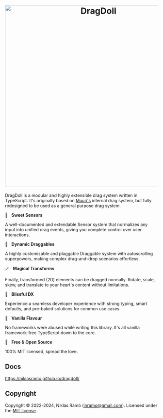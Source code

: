 <h1 align="center">
  <a id="dragdoll" href="#dragdoll" aria-hidden="true"><img src="https://niklasramo.github.io/dragdoll/dragdoll-logo-transparent.png" alt="DragDoll" width="600" /></a>
</h1>

DragDoll is a modular and highly extensible drag system written in TypeScript. It's originally based on [Muuri's](https://github.com/haltu/muuri) internal drag system, but fully redesigned to be used as a general purpose drag system.

📡 &nbsp; **Sweet Sensors**

A well-documented and extendable Sensor system that normalizes any input into unified drag events, giving you complete control over user interactions.

🤏 &nbsp; **Dynamic Draggables**

A highly customizable and pluggable Draggable system with autoscrolling superpowers, making complex drag-and-drop scenarios effortless.

🪄 &nbsp; **Magical Transforms**

Finally, transformed (2D) elements can be dragged normally. Rotate, scale, skew, and translate to your heart's content without limitations.

🧘 &nbsp; **Blissful DX**

Experience a seamless developer experience with strong typing, smart defaults, and pre-baked solutions for common use cases.

🍦 &nbsp; **Vanilla Flavour**

No frameworks were abused while writing this library. It's all vanilla framework-free TypeScript down to the core.

💝 &nbsp; **Free & Open Source**

100% MIT licensed, spread the love.

## Docs

https://niklasramo.github.io/dragdoll/

## Copyright

Copyright © 2022-2024, Niklas Rämö (inramo@gmail.com). Licensed under the [MIT license](/LICENSE.md).
